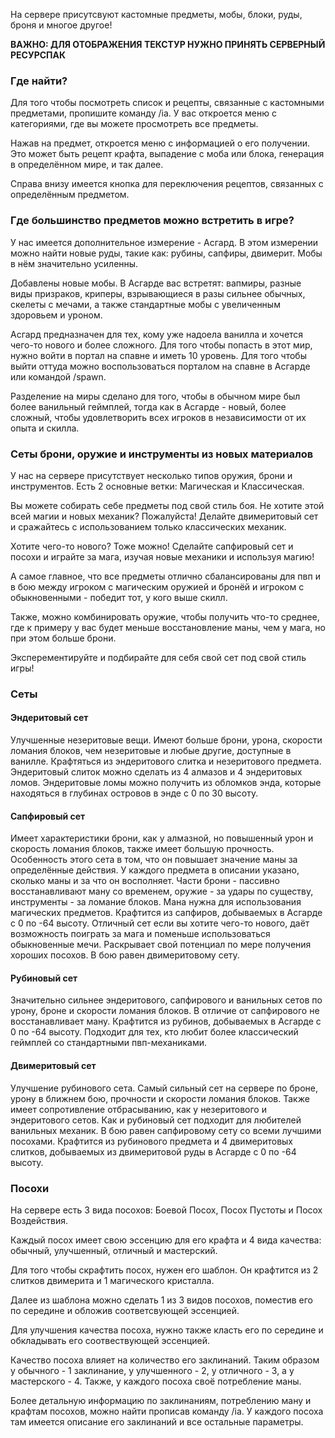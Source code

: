 На сервере присутсвуют кастомные предметы, мобы, блоки, руды, броня и многое другое!

**ВАЖНО: ДЛЯ ОТОБРАЖЕНИЯ ТЕКСТУР НУЖНО ПРИНЯТЬ СЕРВЕРНЫЙ РЕСУРСПАК**

### Где найти?

Для того чтобы посмотреть список и рецепты, связанные с кастомными предметами, пропишите команду /ia. У вас откроется
меню с категориями, где вы можете просмотреть все предметы.

Нажав на предмет, откроется меню с информацией о его получении. Это может быть рецепт крафта, выпадение с моба или
блока, генерация в определённом мире, и так далее.

Справа внизу имеется кнопка для переключения рецептов, связанных с определённым предметом.

### Где большинство предметов можно встретить в игре?

У нас имеется дополнительное измерение - Асгард. В этом измерении можно найти новые руды, такие как: рубины, сапфиры,
двимерит. Мобы в нём значительно усиленны.

Добавлены новые мобы. В Асгарде вас встретят: вапмиры, разные виды призраков, криперы, взрывающиеся в разы сильнее
обычных, скелеты с мечами, а также стандартные мобы с увеличенным
здоровьем и уроном.

Асгард предназначен для тех, кому уже надоела ванилла и хочется чего-то нового и более сложного.
Для того чтобы попасть в этот мир, нужно войти в портал на спавне и иметь 10 уровень.
Для того чтобы выйти оттуда можно воспользоваться порталом на спавне в Асгарде или командой /spawn.

Разделение на миры сделано для того, чтобы в обычном мире был более ванильный геймплей, тогда как в Асгарде - новый,
более
сложный, чтобы удовлетворить всех игроков в независимости от их опыта и скилла.

### Сеты брони, оружие и инструменты из новых материалов

У нас на сервере присутствует несколько типов оружия, брони и инструментов.
Есть 2 основные ветки: Магическая и Классическая.

Вы можете собирать себе предметы под свой стиль боя. Не хотите этой всей магии и новых механик?
Пожалуйста! Делайте двимеритовый сет и сражайтесь с использованием только классических механик.

Хотите чего-то нового?
Тоже можно! Сделайте сапфировый сет и посохи и играйте за мага, изучая новые механики и используя магию!

А самое главное, что все предметы отлично сбалансированы для пвп и в бою между игроком с магическим оружией и бронёй и
игроком с обыкновенными - победит тот, у кого выше скилл.

Также, можно комбинировать оружие, чтобы получить что-то
среднее, где к примеру у вас будет меньше восстановление маны, чем у мага, но при этом больше брони.

Эксперементируйте и подбирайте для себя свой сет под свой стиль игры!

### Сеты

#### Эндеритовый сет

Улучшенные незеритовые вещи. Имеют больше брони, урона, скорости ломания блоков, чем незеритовые и
любые другие, доступные в ванилле. Крафтяться из эндеритового слитка и незеритового предмета. Эндеритовый слиток можно
сделать из 4 алмазов и 4 эндеритовых ломов. Эндеритовые ломы можно получить из обломков энда, которые находяться в
глубинах островов в энде c 0 по 30 высоту.

#### Сапфировый сет

Имеет характеристики брони, как у алмазной, но повышенный урон и скорость ломания блоков, также имеет
большую прочность. Особенность этого сета в том, что он повышает значение маны за определённые действия. У каждого
предмета в описании указано, сколько маны и за что он восполняет. Части брони - пассивно восстанавливают ману со
временем, оружие - за удары по существу, инструменты - за ломание блоков. Мана нужна для использования магических
предметов. Крафтится из сапфиров, добываемых в Асгарде с 0 по -64 высоту. Отличный сет если вы хотите чего-то нового,
даёт возможность поиграть за мага и поменьше использоваться обыкновенные мечи. Раскрывает свой потенциал по мере
получения хороших посохов. В бою равен двимеритовому сету.

#### Рубиновый сет

Значительно сильнее эндеритового, сапфирового и ванильных сетов по урону, броне и скорости ломания
блоков. В отличие от сапфирового не восстанавливает ману. Крафтится из рубинов, добываемых в Асгарде с 0 по -64 высоту.
Подходит для тех, кто любит более классический геймплей со стандартными пвп-механиками.

#### Двимеритовый сет

Улучшение рубинового сета. Самый сильный сет на сервере по броне, урону в ближнем бою, прочности и
скорости ломания блоков. Также имеет сопротивление отбрасыванию, как у незеритового и эндеритового сетов. Как и
рубиновый сет подходит для любителей ванильных механик. В бою равен сапфировому сету со всеми лучшими посохами.
Крафтится из рубинового предмета и 4 двимеритовых слитков, добываемых из двимеритовой руды в Асгарде с 0 по -64 высоту.

### Посохи

На сервере есть 3 вида посохов: Боевой Посох, Посох Пустоты и Посох Воздействия.

Каждый посох имеет свою эссенцию для его крафта и 4 вида качества: обычный, улучшенный, отличный и мастерский.

Для того чтобы скрафтить посох, нужен его шаблон. Он крафтится из 2 слитков двимерита и 1 магического кристалла. 

Далее из шаблона можно сделать 1 из 3 видов посохов, поместив его по середине и обложив соответсвующей эссенцией. 

Для улучшения качества посоха, нужно также класть его по середине и обкладывать его соотвествующей эссенцией. 

Качество посоха влияет на количество его заклинаний. Таким образом у обычного - 1 заклинание, у улучшенного - 2, у отличного - 3,
а у мастерского - 4. Также, у каждого посоха своё потребление маны.

Более детальную информацию по заклинаниям, потреблению ману и крафтам посохов, можно найти прописав команду /ia. У
каждого посоха там имеется описание его заклинаний и все остальные параметры.
 


